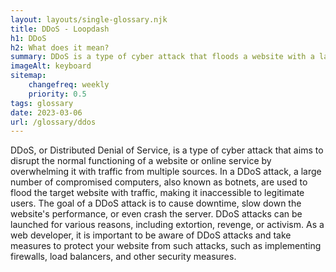 ```yaml
--- 
layout: layouts/single-glossary.njk
title: DDoS - Loopdash
h1: DDoS
h2: What does it mean?
summary: DDoS is a type of cyber attack that floods a website with a large amount of traffic, overwhelming its servers and making it inaccessible to legitimate users, potentially causing downtime and data loss.
imageAlt: keyboard
sitemap:
	changefreq: weekly
	priority: 0.5
tags: glossary
date: 2023-03-06
url: /glossary/ddos
---
```


DDoS, or Distributed Denial of Service, is a type of cyber attack that aims to disrupt the normal functioning of a website or online service by overwhelming it with traffic from multiple sources. In a DDoS attack, a large number of compromised computers, also known as botnets, are used to flood the target website with traffic, making it inaccessible to legitimate users. The goal of a DDoS attack is to cause downtime, slow down the website's performance, or even crash the server. DDoS attacks can be launched for various reasons, including extortion, revenge, or activism. As a web developer, it is important to be aware of DDoS attacks and take measures to protect your website from such attacks, such as implementing firewalls, load balancers, and other security measures.
